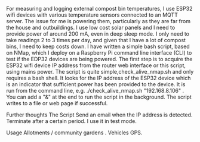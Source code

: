 For measuring and logging external compost bin temperatures, I use ESP32 wifi devices with various temperature sensors connected to an MQTT server. The issue for me is powering them, particularly as they are far from the house and outbuildings. I use low cost solar panels and I need to provide power of around 200 mA, even in deep sleep mode. I only need to take readings 2 to 3 times per day, and given that I have a lot of compost bins, I need to keep costs down.
I have written a simple bash script, based on NMap, which I deploy on a Raspberry Pi command line interface (CLI) to test if the EDP32 devices are being powered.
The first step is to acquire the ESP32 wifi device IP address from the router web interface or this script, using mains power.
The script is quite simple,check_alive_nmap.sh and only requires a bash shell. It looks for the IP address of the ESP32 device which is an indicator that sufficient power has been provided to the device.
It is run from the command line, e.g. ./check_alive_nmap.sh "192.168.8.106" . You can add a "&" at the end to run the script in the background. The script writes to a file or web page if successful.

Further thoughts
The Script
Send an email when the IP address is detected.
Terminate after a certain period. I use it in test mode.

Usage
Allotments / community gardens .
Vehicles GPS.
